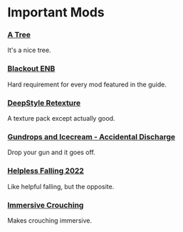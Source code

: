 # Important Mods
### [A Tree](https://www.nexusmods.com/newvegas/mods/54191)
It's a nice tree.
### [Blackout ENB](https://www.nexusmods.com/newvegas/mods/48203)
Hard requirement for every mod featured in the guide.
### [DeepStyle Retexture](https://www.nexusmods.com/newvegas/mods/66509)
A texture pack except actually good.
### [Gundrops and Icecream - Accidental Discharge](https://www.nexusmods.com/newvegas/mods/80586)
Drop your gun and it goes off.
### [Helpless Falling 2022](https://www.nexusmods.com/newvegas/mods/76448)
Like helpful falling, but the opposite.
### [Immersive Crouching](https://www.nexusmods.com/newvegas/mods/64787)
Makes crouching immersive.